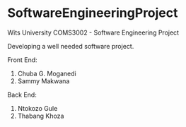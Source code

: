 # SoftwareEngineeringProject
Wits University COMS3002 - Software Engineering Project

Developing a well needed software project.

Front End:
1. Chuba G. Moganedi
2. Sammy Makwana

Back End:
1. Ntokozo Gule
2. Thabang Khoza
 

